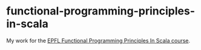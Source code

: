 # functional-programming-principles-in-scala
My work for the [EPFL Functional Programming Principles In Scala course](https://www.coursera.org/learn/scala-functional-programming).
